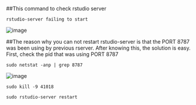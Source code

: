 ##This command to check rstudio server
```
rstudio-server failing to start
```
![image](https://user-images.githubusercontent.com/88473583/150475524-5169a7c5-fc5b-4007-b2ba-40619a28087e.png)

##The reason why you can not restart rstudio-server is that the PORT 8787 was been using by previous rserver. After knowing this, the solution is easy. First, check the pid that was using PORT 8787
```
sudo netstat -anp | grep 8787
```
![image](https://user-images.githubusercontent.com/88473583/150475846-4dbdb59c-3bad-4b27-b214-2183cfe6936f.png)

```
sudo kill -9 41018
```

```
sudo rstudio-server restart
```
